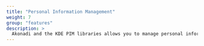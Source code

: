```yaml
---
title: "Personal Information Management"
weight: 7
group: "features"
description: >
  Akonadi and the KDE PIM libraries allows you to manage personal information comming from multiple sources efficiently.
---
```



